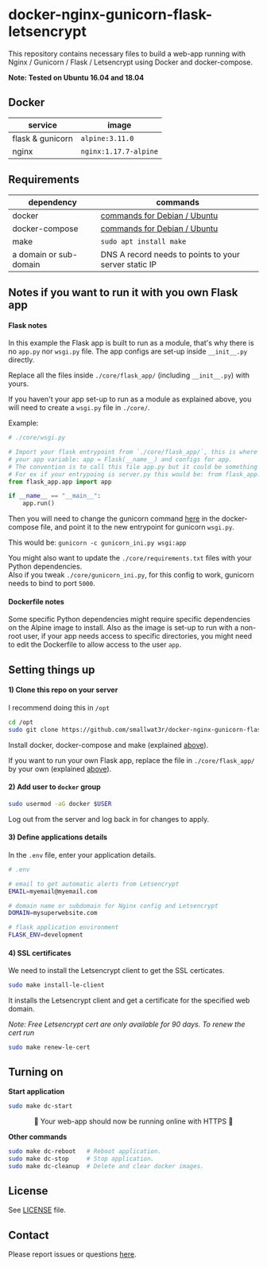 # docker-nginx-gunicorn-flask-letsencrypt

This repository contains necessary files to build a web-app running with Nginx / Gunicorn / Flask / Letsencrypt using Docker and docker-compose.   

**Note: Tested on Ubuntu 16.04 and 18.04**

## Docker

service | image
--- | ---
flask & gunicorn | `alpine:3.11.0`
nginx | `nginx:1.17.7-alpine`

## Requirements

dependency | commands
--- | ---
docker | [commands for Debian / Ubuntu](https://gist.github.com/smallwat3r/45f50f067f248aa3c89eec832277f072)
docker-compose | [commands for Debian / Ubuntu](https://gist.github.com/smallwat3r/bb4f986dae4cb2fac8f26c8557517dbd)
make | `sudo apt install make`
a domain or sub-domain | DNS A record needs to points to your server static IP

## Notes if you want to run it with you own Flask app

#### Flask notes  
In this example the Flask app is built to run as a module, that's why there is no `app.py` nor `wsgi.py` file. The app configs are set-up inside `__init__.py` directly.  

Replace all the files inside `./core/flask_app/` (including `__init__.py`) with yours.  

If you haven't your app set-up to run as a module as explained above, you will need to create a `wsgi.py` file in `./core/`.  

Example:  
```py
# ./core/wsgi.py

# Import your flask entrypoint from `./core/flask_app/`, this is where you're setting up
# your app variable: app = Flask(__name__) and configs for app.
# The convention is to call this file app.py but it could be something else.
# For ex if your entrypoing is server.py this would be: from flask_app.server import app
from flask_app.app import app

if __name__ == "__main__":
    app.run()
```

Then you will need to change the gunicorn command [here](https://github.com/smallwat3r/docker-nginx-gunicorn-flask-letsencrypt/blob/6c7b933f396b7645c86820f71138baa0b1c4e589/docker-compose.yml#L33) in the docker-compose file, and point it to the new entrypoint for gunicorn `wsgi.py`.  

This would be: `gunicorn -c gunicorn_ini.py wsgi:app`  

You might also want to update the `./core/requirements.txt` files with your Python dependencies.  
Also if you tweak `./core/gunicorn_ini.py`, for this config to work, gunicorn needs to bind to port `5000`.  

#### Dockerfile notes  
Some specific Python dependencies might require specific dependencies on the Alpine image to install. Also as the image is set-up to run with a non-root user, if your app needs access to specific directories, you might need to edit the Dockerfile to allow access to the user `app`.  


## Setting things up

#### 1) Clone this repo on your server

I recommend doing this in `/opt`  

```sh
cd /opt
sudo git clone https://github.com/smallwat3r/docker-nginx-gunicorn-flask-letsencrypt.git
```

Install docker, docker-compose and make (explained [above](#requirements)).  

If you want to run your own Flask app, replace the file in `./core/flask_app/` by your own (explained [above](#notes-if-you-want-to-run-it-with-you-own-flask-app)).  

#### 2) Add user to `docker` group  

```sh
sudo usermod -aG docker $USER
```
Log out from the server and log back in for changes to apply.  

#### 3) Define applications details
In the `.env` file, enter your application details.   
```sh
# .env

# email to get automatic alerts from Letsencrypt
EMAIL=myemail@myemail.com

# domain name or subdomain for Nginx config and Letsencrypt
DOMAIN=mysuperwebsite.com

# flask application environment
FLASK_ENV=development
```

#### 4) SSL certificates
We need to install the Letsencrypt client to get the SSL certicates.
```sh
sudo make install-le-client
```
It installs the Letsencrypt client and get a certificate for the specified web domain.  

_Note: Free Letsencrypt cert are only available for 90 days. To renew the cert run_   
```sh
sudo make renew-le-cert
```

## Turning on

**Start application**
```sh
sudo make dc-start
```
<p style="text-align: center;">
 🎉 Your web-app should now be running online with HTTPS 🎉   
</p>

**Other commands**
```sh
sudo make dc-reboot   # Reboot application.
sudo make dc-stop     # Stop application.
sudo make dc-cleanup  # Delete and clear docker images.
```

## License

See [LICENSE](https://github.com/smallwat3r/docker-nginx-gunicorn-flask-letsencrypt/blob/master/LICENSE) file.  

## Contact

Please report issues or questions [here](https://github.com/smallwat3r/docker-nginx-gunicorn-flask-letsencrypt/issues).

